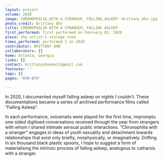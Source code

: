 ```yaml
---
layout: project
volume: 2020
image: CHRONOPHILIA_WITH_A_STRANGER__FALLING_ASLEEP--Brittany_Ahn.jpg
photo_credit: Brittany Ahn
title: CHRONOPHILIA WITH A STRANGER; FALLING ASLEEP
first_performed: first performed on February 02, 2020
place: the artist's storage room
times_performed: performed 1 in 2020
contributor: BRITTANY AHN
collaborators: []
home: Atlanta, Georgia
links: []
contact: brittanyahnemail@gmail.com
footnote: ''
tags: []
pages: '078-079'

---
```


In 2020, I documented myself falling asleep on nights I couldn’t. These documentations became a series of archived performance films called “Falling Asleep”.

In each performance, voicemails were played for the first time, impromptu one-sided digitised conversations received through the year from strangers with whom I shared intimate sensual public interactions. “Chronophilia with a stranger” engages in ideas of youth sexuality and detachment towards relationships that exist only briefly, nonphysically, or imaginatively. Drifting in six thousand black plastic spoons, I hope to suggest a form of materialising the intrinsic process of falling asleep, analogous to catharsis with a stranger.
